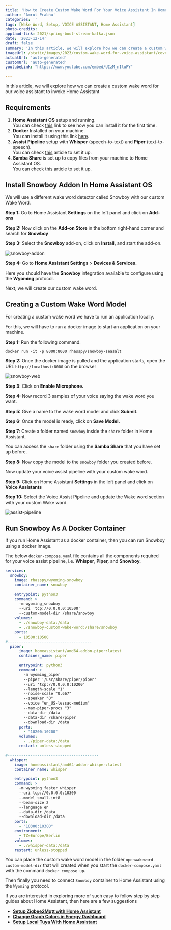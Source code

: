 ```yaml
---
title: 'How to Create Custom Wake Word For Your Voice Assistant In Home Assistant'
author: 'Amrut Prabhu'
categories: ''
tags: [Wake Word, Setup, VOICE ASSISTANT, Home Assistant]
photo-credits:
applaud-link: 2021/spring-boot-stream-kafka.json
date: '2023-12-14'
draft: false
summary: 'In this article, we will explore how we can create a custom wake word for our voice assistant to invoke Home Assistant'
imageUrl: /static/images/2023/custom-wake-word-for-voice-assistant/cover.jpg
actualUrl: 'auto-generated'
customUrl: 'auto-generated'
youtubeLink: "https://www.youtube.com/embed/UIzM_nIluPY"

---
```


In this article, we will explore how we can create a custom wake word for our voice assistant to invoke Home Assistant

<TOCInline toc={props.toc} asDisclosure />  


## Requirements

1.  **Home Assistant OS** setup and running.  
    You can check [this](https://smarthomecircle.com/how-to-connect-wifi-to-home-assistant-on-startup) link to see how you can install it for the first time.
2.  **Docker** Installed on your machine.  
    You can install it using this link [here](https://docs.docker.com/engine/install/).
3.  **Assist Pipeline** setup with **Whisper** (speech-to-text) and **Piper** (text-to-speech).  
    You can check [this](https://smarthomecircle.com/setup-voice-assistant-with-home-assistant-using-docker-usb-microphone) article to set it up.
4.  **Samba Share** is set up to copy files from your machine to Home Assistant OS.  
    You can check [this](https://smarthomecircle.com/easily-share-files-with-home-assistant-using-samba-share) article to set it up.

## Install Snowboy Addon In Home Assistant OS

We will use a different wake word detector called Snowboy with our custom Wake Word.

**Step 1:** Go to Home Assistant **Settings** on the left panel and click on **Add-ons**

**Step 2:** Now click on the **Add-on Store** in the bottom right-hand corner and search for **Snowboy**

**Step 3:** Select the **Snowboy** add-on, click on **Install,** and start the add-on.

![snowboy-addon](/static/images/2023/custom-wake-word-for-voice-assistant/snowboy-addon.webp)


**Step 4:** Go to **Home Assistant Settings** > **Devices & Services.**

Here you should have the **Snowboy** integration available to configure using the **Wyoming** protocol.

Next, we will create our custom wake word.

## Creating a Custom Wake Word Model

For creating a custom wake word we have to run an application locally.

For this, we will have to run a docker image to start an application on your machine.

**Step 1:** Run the following command.
```shell
docker run -it -p 8000:8000 rhasspy/snowboy-seasalt
```
**Step 2:** Once the docker image is pulled and the application starts, open the URL `http://localhost:8000` on the browser 

![snowboy-web](/static/images/2023/custom-wake-word-for-voice-assistant/snowboy-web.webp)

**Step 3:** Click on **Enable Microphone.**

**Step 4:** Now record 3 samples of your voice saying the wake word you want.

**Step 5:** Give a name to the wake word model and click **Submit.**

**Step 6:** Once the model is ready, click on **Save Model.**

**Step 7**: Create a folder named `snowboy` inside the `share` folder in Home Assistant.

You can access the `share` folder using the **Samba Share** that you have set up before.

**Step 8:** Now copy the model to the `snowboy` folder you created before.

Now  update your voice assist pipeline with your custom wake word.

**Step 9:** Click on Home Assistant **Settings** in the left panel and click on **Voice Assistants**

**Step 10:** Select the Voice Assist Pipeline and update the Wake word section with your custom Wake word.

![assist-pipeline](/static/images/2023/custom-wake-word-for-voice-assistant/assist-pipeline.webp)

## Run Snowboy As A Docker Container

If you run Home Assistant as a docker container, then you can run Snowboy using a docker image.

The below `docker-compose.yaml` file contains all the components required for your voice assist pipeline, i.e. **Whisper**, **Piper,** and **Snowboy.**

```yaml
services:
  snowboy:
    image: rhasspy/wyoming-snowboy
    container_name: snowboy

    entrypoint: python3
    command: >
      -m wyoming_snowboy
      --uri 'tcp://0.0.0.0:10500'
      --custom-model-dir /share/snowboy
    volumes:
      - ./snowboy-data:/data
      - ./snowboy-custom-wake-word:/share/snowboy
    ports:
      - 10500:10500
#-------------------------------------
  piper:
      image: homeassistant/amd64-addon-piper:latest
      container_name: piper

      entrypoint: python3
      command: >
        -m wyoming_piper
        --piper '/usr/share/piper/piper'
        --uri 'tcp://0.0.0.0:10200'
        --length-scale "1"
        --noise-scale "0.667"
        --speaker "0"
        --voice "en_US-lessac-medium"
        --max-piper-procs "3"
        --data-dir /data
        --data-dir /share/piper
        --download-dir /data
      ports:
        - "10200:10200"
      volumes:
        - ./piper-data:/data
      restart: unless-stopped

#----------------------------------------
  whisper:
    image: homeassistant/amd64-addon-whisper:latest
    container_name: whisper

    entrypoint: python3
    command: >
      -m wyoming_faster_whisper
      --uri tcp://0.0.0.0:10300
      --model small-int8
      --beam-size 2
      --language en
      --data-dir /data
      --download-dir /data
    ports:
      - "10300:10300"
    environment:
      - TZ=Europe/Berlin
    volumes:
      - ./whisper-data:/data
    restart: unless-stopped


```

  

You can place the custom wake word model in the folder `openwakeword-custom-model-dir` that will created when you start the `docker-compose.yaml` with the command `docker compose up`.

Then finally you need to connect `Snowboy` container to Home Assistant using the `Wyoming` protocol.

If you are interested in exploring more of such easy to follow step by step guides about Home Assistant, then here are a few suggestions

-   [**Setup Zigbee2Mqtt with Home Assistant**](https://smarthomecircle.com/install-zigbee2mqtt-with-home-assistant)
-   [**Change Graph Colors in Energy Dashboard**](https://smarthomecircle.com/change-graph-colors-in-energy-dashboard-home-assistant)
-   [**Setup Local Tuya With Home Assistant**](https://smarthomecircle.com/how-to-setup-local-tuya-in-home-assistant)